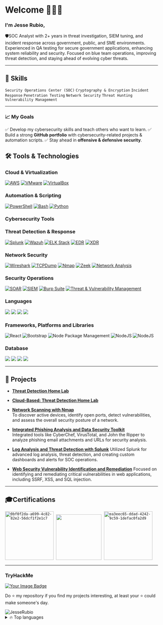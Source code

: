 <!--
**JesseRubio/JesseRubio** is a ✨ _special_ ✨ repository because its `README.md` (this file) appears on your GitHub profile.

Here are some ideas to get you started:

- 🔭 I’m currently working on ...
- 🌱 I’m currently learning ...
- 👯 I’m looking to collaborate on ...
- 🤔 I’m looking for help with ...
- 💬 Ask me about ...
- 📫 How to reach me: ...
- 😄 Pronouns: ...
- ⚡ Fun fact: ...
-->

# Welcome 🙋🏻‍♂️

### I'm Jesse Rubio,
 
🛡️SOC Analyst with 2+ years in threat investigation, SIEM tuning, and incident response across government, public, and SME environments. Experienced in QA testing for secure government applications, enhancing system reliability and security. Focused on blue team operations, improving threat detection, and staying ahead of evolving cyber threats.

---

## 📘 Skills

```Security Operations Center (SOC)``` ``` Cryptography & Encryption ``` ```Incident Response```
```Penetration Testing``` ```Network Security``` ```Threat Hunting``` ```Vulnerability Management```

---

### **📈 My Goals**   
✅ Develop my cybersecurity skills and teach others who want to learn.
✅ Build a strong **GitHub portfolio** with cybersecurity-related projects & automation scripts.
✅ Stay ahead in **offensive & defensive security**.

## **🛠️ Tools & Technologies**

### Cloud & Virtualization
 [![AWS](https://img.shields.io/badge/AWS-0078D7?style=flat&logo=amazon-aws&logoColor=white)](https://aws.amazon.com/)
 [![VMware](https://img.shields.io/badge/VMware-607078?style=flat&logo=vmware&logoColor=white)](https://www.vmware.com/)
 [![VirtualBox](https://img.shields.io/badge/VirtualBox-183A61?style=flat&logo=virtualbox&logoColor=white)](https://www.virtualbox.org/)
### Automation & Scripting
 [![PowerShell](https://img.shields.io/badge/PowerShell-5391FE?style=flat&logo=powershell&logoColor=white)](https://learn.microsoft.com/en-us/powershell/)
 [![Bash](https://img.shields.io/badge/Bash-4EAA25?style=flat&logo=gnu-bash&logoColor=white)](https://www.gnu.org/software/bash/)
 [![Python](https://img.shields.io/badge/Python-3776AB?style=flat&logo=python&logoColor=white)](https://www.python.org/)
 ### Cybersecurity Tools 
### Threat Detection & Response
 [![Splunk](https://img.shields.io/badge/Splunk-000000?style=flat&logo=splunk&logoColor=white)](https://www.splunk.com/)
 [![Wazuh](https://img.shields.io/badge/Wazuh-7046A5?style=flat&logo=wazuh&logoColor=white)](https://wazuh.com/)
 [![ELK Stack](https://img.shields.io/badge/ELK_Stack-005571?style=flat&logo=elastic&logoColor=white)](https://www.elastic.co/elk-stack)
 [![EDR](https://img.shields.io/badge/EDR-FF4F00?style=flat)](https://example.com/)
 [![XDR](https://img.shields.io/badge/XDR-F54291?style=flat)](https://example.com/)
### Network Security
 [![Wireshark](https://img.shields.io/badge/Wireshark-1679A7?style=flat&logo=wireshark&logoColor=white)](https://www.wireshark.org/)
 [![TCPDump](https://img.shields.io/badge/TCPDump-4D4D4D?style=flat)](https://www.tcpdump.org/)
 [![Nmap](https://img.shields.io/badge/Nmap-589636?style=flat&logo=nmap&logoColor=white)](https://nmap.org/)
 [![Zeek](https://img.shields.io/badge/Zeek-005489?style=flat)](https://zeek.org/)
 [![Network Analysis](https://img.shields.io/badge/Network_Analysis-FFC107?style=flat)](https://example.com/)
### Security Operations
 [![SOAR](https://img.shields.io/badge/SOAR-FF5733?style=flat)](https://example.com/)
 [![SIEM](https://img.shields.io/badge/SIEM-7F00FF?style=flat)](https://example.com/)
 [![Burp Suite](https://img.shields.io/badge/Burp%20Suite-7E4B3C?style=flat)](https://portswigger.net/burp)
 [![Threat & Vulnerability Management](https://img.shields.io/badge/Threat_&_Vulnerability_Management-1ABC9C?style=flat)](https://example.com/)
### **Languages**
<p align="left">
  <img src="https://img.shields.io/badge/Python-FFD43B?style=for-the-badge&logo=python&logoColor=blue" >
  <img src="https://img.shields.io/badge/swift-F54A2A?style=for-the-badge&logo=swift&logoColor=white">
  <img src="https://img.shields.io/badge/HTML5-E34F26?style=for-the-badge&logo=html5&logoColor=white" >
  <img src="https://img.shields.io/badge/CSS3-1572B6?style=for-the-badge&logo=css3&logoColor=white" >
</p>

### **Frameworks, Platforms and Libraries**
<p align="left">
  <img alt="React" src="https://img.shields.io/badge/react-%2320232a.svg?style=for-the-badge&logo=react&logoColor=%2361DAFB"/>
  <img alt="Bootstrap" src="https://img.shields.io/badge/bootstrap-%238511FA.svg?style=for-the-badge&logo=bootstrap&logoColor=white"/>
  <img alt="Node Package Management" src="https://img.shields.io/badge/NPM-%23CB3837.svg?style=for-the-badge&logo=npm&logoColor=white"/>
  <img alt="NodeJS" src="https://img.shields.io/badge/node.js-6DA55F?style=for-the-badge&logo=node.js&logoColor=white" />
  <img alt="NodeJS" src="https://img.shields.io/badge/FastApi-4EA94B?style=for-the-badge&logo=mongodb&logoColor=white" />
</p>

### **Database**
<p align="left">
  <img src="https://img.shields.io/badge/MySQL-4479A1?style=flat-square&logo=mysql&logoColor=white" />
  <img src="https://img.shields.io/badge/Oracle-F80000?style=flat-square&logo=oracle&logoColor=white" />
  <img src="https://img.shields.io/badge/MariaDB-003545?style=flat-square&logo=mariadb&logoColor=white" />
  <img src="https://img.shields.io/badge/PostgreSQL-336791?style=flat-square&logo=postgresql&logoColor=white" />
</p>

---
## **🌟 Projects**
- **[Threat Detection Home Lab](https://github.com/jesserubio/Threat-Detection-Home-Lab)**
- **[Cloud-Based: Threat Detection Home Lab](https://github.com/jesserubio/Cloud-Based-Threat-Detection-Home-Lab)**
- **[Network Scanning with Nmap](https://github.com/jesserubio/Network-Scanning-with-NMap)**  
     To discover active devices, identify open ports, detect vulnerabilities, and assess the overall security posture of a network.
   
- **[Integrated Phishing Analysis and Data Security Toolkit](https://github.com/jesserubio/Integrated-Phishing-Analysis-and-Data-Security-Toolkit)**  
      Integrated tools like CyberChef, VirusTotal, and John the Ripper to analyze phishing email attachments and URLs for security analysis.

- **[Log Analysis and Threat Detection with Splunk](https://github.com/jesserubio/Log-Analysis-and-Threat-Detection-with-Splunk)**
     Utilized Splunk for advanced log analysis, threat detection, and creating custom dashboards and alerts for SOC operations.
   
- **[Web Security Vulnerability Identification and Remediation](https://github.com/jesserubio/Web-Security-Vulnerability-Identification-and-Remediation)**
     Focused on identifying and remediating critical vulnerabilities in web applications, including SSRF, XSS, and SQL injection.
---

## **🎓Certifications**
<p align="left">
  <code><a href="https://coursera.org/share/89cbd526c89fe3e3015b89828686a1f9"><img src="https://images.credly.com/size/340x340/images/0bf0f2da-a699-4c82-82e2-56dcf1f2e1c7/image.png" alt="0bf0f2da-a699-4c82-82e2-56dcf1f2e1c7" width="160" height="160" /></a></code>&nbsp;
  <code><a href="https://coursera.org/share/387257f830a59e7f3c4c147c1a0e9ddc"><img src="https://images.credly.com/size/340x340/images/505080ad-3731-4b1d-98df-347655a45750/image.png" alt="" width="150" height="150" /></a></code>&nbsp;
  <code><a href="https://coursera.org/share/2c11b915bd3783c083fd32d856722c0d"><img src="https://images.credly.com/size/340x340/images/ea3eec65-ddad-4242-9c59-1defac0fa2d9/image.png" alt="ea3eec65-ddad-4242-9c59-1defac0fa2d9" width="160" height="160" /></a></code>&nbsp;
</p>

---

### **TryHackMe**
<p align="left">
  <a href="https://tryhackme.com/p/Jesse.rubio">
<img src="https://tryhackme-badges.s3.amazonaws.com/Jesse.rubio.png" alt="Your Image Badge" />
  </a>
</p>

Do ⭐️ my repository if you find my projects interesting, at least your ⭐️ could make someone's day.

<img src="https://komarev.com/ghpvc/?username=JesseRubio" alt="JesseRubio" />

<details>
  <summary>🔥 Top languages</summary>
  <br>
  <img align="left" alt="Jesse's Github Stats" src="https://github-readme-stats.vercel.app/api/top-langs/?username=jesserubio&theme=dracula" /> <br>
  <br>
  <br>
  <br>
  <br>
  <br>
  <br>
  <br>
</details>
